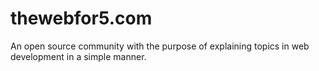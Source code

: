 # thewebfor5.com
An open source community with the purpose of explaining topics in web development in a simple manner.
